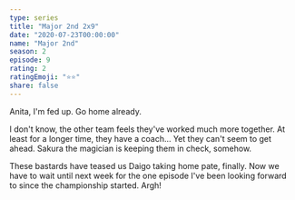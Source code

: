 ```yaml
---
type: series
title: "Major 2nd 2x9"
date: "2020-07-23T00:00:00"
name: "Major 2nd"
season: 2
episode: 9
rating: 2
ratingEmoji: "⭐️⭐️"
share: false
---
```


Anita, I'm fed up. Go home already.

I don't know, the other team feels they've worked much more together. At least for a longer time, they have a coach... Yet they can't seem to get ahead. Sakura the magician is keeping them in check, somehow.

These bastards have teased us Daigo taking home pate, finally. Now we have to wait until next week for the one episode I've been looking forward to since the championship started. Argh!
